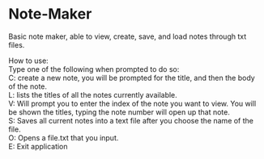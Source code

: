 # Note-Maker
Basic note maker, able to view, create, save, and load notes through txt files.  

How to use:  
Type one of the following when prompted to do so:  
C: create a new note, you will be prompted for the title, and then the body of the note.  
L: lists the titles of all the notes currently available.  
V: Will prompt you to enter the index of the note you want to view. You will be shown the titles, typing the note number will open up that note.  
S: Saves all current notes into a text file after you choose the name of the file.  
O: Opens a file.txt that you input.  
E: Exit application  
